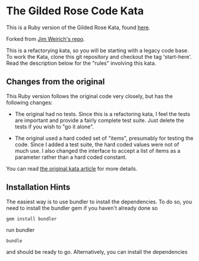 # The Gilded Rose Code Kata

This is a Ruby version of the Gilded Rose Kata, found
[here](http://iamnotmyself.com/2011/02/13/refactor-this-the-gilded-rose-kata/).

Forked from [Jim Weirich's repo](https://github.com/jimweirich/gilded_rose_kata.git).

This is a refactorying kata, so you will be starting with a legacy
code base.  To work the Kata, clone this git repository and checkout
the tag 'start-here'. Read the description below for the "rules"
involving this kata.

## Changes from the original

This Ruby version follows the original code very closely, but has the
following changes:

* The original had no tests.  Since this is a refactoring kata, I feel
  the tests are important and provide a fairly complete test suite.
  Just delete the tests if you wish to "go it alone".

* The original used a hard coded set of "items", presumably for
  testing the code.  Since I added a test suite, the hard coded values
  were not of much use.  I also changed the interface to accept a list of
  items as a parameter rather than a hard coded constant.

You can read
[the original kata article](http://iamnotmyself.com/2011/02/13/refactor-this-the-gilded-rose-kata/) for more details.

## Installation Hints

The easiest way is to use bundler to install the dependencies. To do so, you need to install the bundler gem if you haven't already done so

    gem install bundler

run bundler

    bundle

and should be ready to go. Alternatively, you can install the dependencies one by one using gem install, e.g.

    gem install rspec-given

Have a look at the Gemfile for all dependencies.

## Git Branches

* The 'master' branch contains the starting point for the kata.  It is
  also tagged as 'start-here'.

* The 'solution1' branch is my first solution for this kata.

Hope you enjoy this.     -- Jim Weirich


# Original Description of the Gilded Rose

Hi and welcome to team Gilded Rose. As you know, we are a small inn
with a prime location in a prominent city run by a friendly innkeeper
named Allison. We also buy and sell only the finest
goods. Unfortunately, our goods are constantly degrading in quality as
they approach their sell by date. We have a system in place that
updates our inventory for us. It was developed by a no-nonsense type
named Leeroy, who has moved on to new adventures. Your task is to add
the new feature to our system so that we can begin selling a new
category of items. First an introduction to our system:

- All items have a SellIn value which denotes the number of days we
  have to sell the item
- All items have a Quality value which denotes how valuable the item
  is
- At the end of each day our system lowers both values for every item

Pretty simple, right? Well this is where it gets interesting:

  - Once the sell by date has passed, Quality degrades twice as fast
  - The Quality of an item is never negative
  - "Aged Brie" actually increases in Quality the older it gets
  - The Quality of an item is never more than 50
  - "Sulfuras", being a legendary item, never has to be sold or
    decreases in Quality
  - "Backstage passes", like aged brie, increases in Quality as it's
    SellIn value approaches; Quality increases by 2 when there are 10
    days or less and by 3 when there are 5 days or less but Quality
    drops to 0 after the concert

We have recently signed a supplier of conjured items. This requires an update to our system:

- "Conjured" items degrade in Quality twice as fast as normal items

Feel free to make any changes to the UpdateQuality method and add any
new code as long as everything still works correctly. However, do not
alter the Item class or Items property as those belong to the goblin
in the corner who will insta-rage and one-shot you as he doesn't
believe in shared code ownership (you can make the UpdateQuality
method and Items property static if you like, we'll cover for
you). Your work needs to be completed by Friday, February 18, 2011
08:00:00 AM PST.

Just for clarification, an item can never have its Quality increase
above 50, however "Sulfuras" is a legendary item and as such its
Quality is 80 and it never alters.
